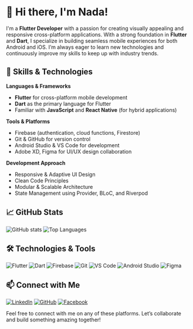 # 👋 Hi there, I'm Nada!

I'm a **Flutter Developer** with a passion for creating visually appealing and responsive cross-platform applications. With a strong foundation in **Flutter** and **Dart**, I specialize in building seamless mobile experiences for both Android and iOS. I’m always eager to learn new technologies and continuously improve my skills to keep up with industry trends.

## 🚀 Skills & Technologies
**Languages & Frameworks**
- **Flutter** for cross-platform mobile development
- **Dart** as the primary language for Flutter
- Familiar with **JavaScript** and **React Native** (for hybrid applications)

**Tools & Platforms**
- Firebase (authentication, cloud functions, Firestore)
- Git & GitHub for version control
- Android Studio & VS Code for development
- Adobe XD, Figma for UI/UX design collaboration

**Development Approach**
- Responsive & Adaptive UI Design
- Clean Code Principles
- Modular & Scalable Architecture
- State Management using Provider, BLoC, and Riverpod

## 📈 GitHub Stats
![GitHub stats](https://github-readme-stats.vercel.app/api?username=YourUsername&show_icons=true&theme=default)
![Top Languages](https://github-readme-stats.vercel.app/api/top-langs/?username=YourUsername&layout=compact&langs_count=6)


## 🛠️ Technologies & Tools

![Flutter](https://img.shields.io/badge/Flutter-02569B?style=flat&logo=flutter&logoColor=white)
![Dart](https://img.shields.io/badge/Dart-0175C2?style=flat&logo=dart&logoColor=white)
![Firebase](https://img.shields.io/badge/Firebase-FFCA28?style=flat&logo=firebase&logoColor=black)
![Git](https://img.shields.io/badge/Git-F05032?style=flat&logo=git&logoColor=white)
![VS Code](https://img.shields.io/badge/VS%20Code-007ACC?style=flat&logo=visual-studio-code&logoColor=white)
![Android Studio](https://img.shields.io/badge/Android%20Studio-3DDC84?style=flat&logo=android-studio&logoColor=white)
![Figma](https://img.shields.io/badge/Figma-F24E1E?style=flat&logo=figma&logoColor=white)

## 📫 Connect with Me
[![LinkedIn](https://img.shields.io/badge/LinkedIn-0A66C2?style=flat&logo=linkedin&logoColor=white)](https://www.linkedin.com/in/nada-selim-848087205)
[![GitHub](https://img.shields.io/badge/GitHub-181717?style=flat&logo=github&logoColor=white)](https://github.com/NadaAlaa1)
[![Facebook](https://img.shields.io/badge/Facebook-1DA1F2?style=flat&logo=facebook&logoColor=white)](https://www.facebook.com/nadaselim115)

Feel free to connect with me on any of these platforms. Let’s collaborate and build something amazing together!
